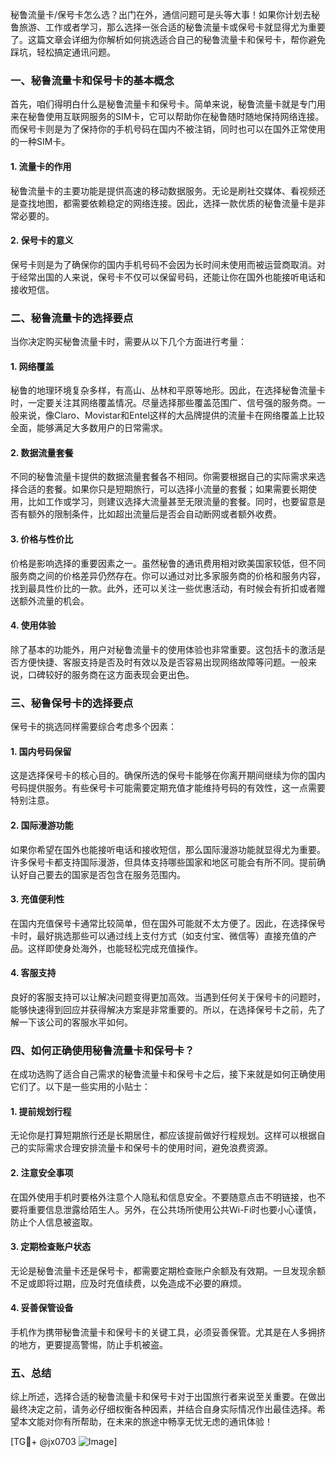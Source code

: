 秘鲁流量卡/保号卡怎么选？出门在外，通信问题可是头等大事！如果你计划去秘鲁旅游、工作或者学习，那么选择一张合适的秘鲁流量卡或保号卡就显得尤为重要了。这篇文章会详细为你解析如何挑选适合自己的秘鲁流量卡和保号卡，帮你避免踩坑，轻松搞定通讯问题。

### 一、秘鲁流量卡和保号卡的基本概念

首先，咱们得明白什么是秘鲁流量卡和保号卡。简单来说，秘鲁流量卡就是专门用来在秘鲁使用互联网服务的SIM卡，它可以帮助你在秘鲁随时随地保持网络连接。而保号卡则是为了保持你的手机号码在国内不被注销，同时也可以在国外正常使用的一种SIM卡。

#### 1. 流量卡的作用
秘鲁流量卡的主要功能是提供高速的移动数据服务。无论是刷社交媒体、看视频还是查找地图，都需要依赖稳定的网络连接。因此，选择一款优质的秘鲁流量卡是非常必要的。

#### 2. 保号卡的意义
保号卡则是为了确保你的国内手机号码不会因为长时间未使用而被运营商取消。对于经常出国的人来说，保号卡不仅可以保留号码，还能让你在国外也能接听电话和接收短信。

### 二、秘鲁流量卡的选择要点

当你决定购买秘鲁流量卡时，需要从以下几个方面进行考量：

#### 1. 网络覆盖
秘鲁的地理环境复杂多样，有高山、丛林和平原等地形。因此，在选择秘鲁流量卡时，一定要关注其网络覆盖情况。尽量选择那些覆盖范围广、信号强的服务商。一般来说，像Claro、Movistar和Entel这样的大品牌提供的流量卡在网络覆盖上比较全面，能够满足大多数用户的日常需求。

#### 2. 数据流量套餐
不同的秘鲁流量卡提供的数据流量套餐各不相同。你需要根据自己的实际需求来选择合适的套餐。如果你只是短期旅行，可以选择小流量的套餐；如果需要长期使用，比如工作或学习，则建议选择大流量甚至无限流量的套餐。同时，也要留意是否有额外的限制条件，比如超出流量后是否会自动断网或者额外收费。

#### 3. 价格与性价比
价格是影响选择的重要因素之一。虽然秘鲁的通讯费用相对欧美国家较低，但不同服务商之间的价格差异仍然存在。你可以通过对比多家服务商的价格和服务内容，找到最具性价比的一款。此外，还可以关注一些优惠活动，有时候会有折扣或者赠送额外流量的机会。

#### 4. 使用体验
除了基本的功能外，用户对秘鲁流量卡的使用体验也非常重要。这包括卡的激活是否方便快捷、客服支持是否及时有效以及是否容易出现网络故障等问题。一般来说，口碑较好的服务商在这方面表现会更出色。

### 三、秘鲁保号卡的选择要点

保号卡的挑选同样需要综合考虑多个因素：

#### 1. 国内号码保留
这是选择保号卡的核心目的。确保所选的保号卡能够在你离开期间继续为你的国内号码提供服务。有些保号卡可能需要定期充值才能维持号码的有效性，这一点需要特别注意。

#### 2. 国际漫游功能
如果你希望在国外也能接听电话和接收短信，那么国际漫游功能就显得尤为重要。许多保号卡都支持国际漫游，但具体支持哪些国家和地区可能会有所不同。提前确认好自己要去的国家是否包含在服务范围内。

#### 3. 充值便利性
在国内充值保号卡通常比较简单，但在国外可能就不太方便了。因此，在选择保号卡时，最好挑选那些可以通过线上支付方式（如支付宝、微信等）直接充值的产品。这样即使身处海外，也能轻松完成充值操作。

#### 4. 客服支持
良好的客服支持可以让解决问题变得更加高效。当遇到任何关于保号卡的问题时，能够快速得到回应并获得解决方案是非常重要的。所以，在选择保号卡之前，先了解一下该公司的客服水平如何。

### 四、如何正确使用秘鲁流量卡和保号卡？

在成功选购了适合自己需求的秘鲁流量卡和保号卡之后，接下来就是如何正确使用它们了。以下是一些实用的小贴士：

#### 1. 提前规划行程
无论你是打算短期旅行还是长期居住，都应该提前做好行程规划。这样可以根据自己的实际需求合理安排流量卡和保号卡的使用时间，避免浪费资源。

#### 2. 注意安全事项
在国外使用手机时要格外注意个人隐私和信息安全。不要随意点击不明链接，也不要将重要信息泄露给陌生人。另外，在公共场所使用公共Wi-Fi时也要小心谨慎，防止个人信息被盗取。

#### 3. 定期检查账户状态
无论是秘鲁流量卡还是保号卡，都需要定期检查账户余额及有效期。一旦发现余额不足或即将过期，应及时充值续费，以免造成不必要的麻烦。

#### 4. 妥善保管设备
手机作为携带秘鲁流量卡和保号卡的关键工具，必须妥善保管。尤其是在人多拥挤的地方，更要提高警惕，防止手机被盗。

### 五、总结

综上所述，选择合适的秘鲁流量卡和保号卡对于出国旅行者来说至关重要。在做出最终决定之前，请务必仔细权衡各种因素，并结合自身实际情况作出最佳选择。希望本文能对你有所帮助，在未来的旅途中畅享无忧无虑的通讯体验！

[TG💪+ @jx0703 ![Image](https://github.com/user-attachments/assets/dbca1d08-cadb-493c-b0ec-ad6f7a83f270)]